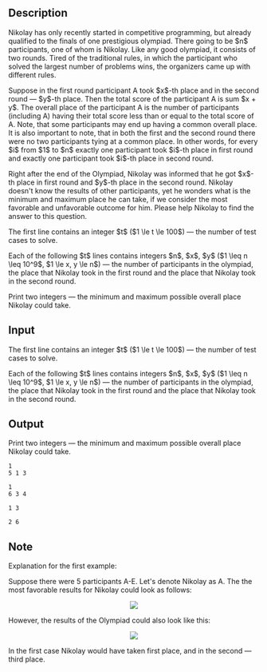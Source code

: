## Description

<div><p>Nikolay has only recently started in competitive programming, but already qualified to the finals of one prestigious olympiad. There going to be $n$ participants, one of whom is Nikolay. Like any good olympiad, it consists of two rounds. Tired of the traditional rules, in which the participant who solved the largest number of problems wins, the organizers came up with different rules.</p><p>Suppose in the first round participant A took $x$-th place and in the second round&nbsp;— $y$-th place. Then the total score of the participant A is sum $x + y$. The overall place of the participant A is the number of participants (including A) having their total score less than or equal to the total score of A. Note, that some participants may end up having a common overall place. It is also important to note, that in both the first and the second round there were no two participants tying at a common place. In other words, for every $i$ from $1$ to $n$ <span class="tex-font-style-bf">exactly one</span> participant took $i$-th place in first round and <span class="tex-font-style-bf">exactly one</span> participant took $i$-th place in second round.</p><p>Right after the end of the Olympiad, Nikolay was informed that he got $x$-th place in first round and $y$-th place in the second round. Nikolay doesn't know the results of other participants, yet he wonders what is the minimum and maximum place he can take, if we consider the most favorable and unfavorable outcome for him. Please help Nikolay to find the answer to this question.</p></div><div class="input-specification"><p>The first line contains an integer $t$ ($1 \le t \le 100$)&nbsp;— the number of test cases to solve.</p><p>Each of the following $t$ lines contains integers $n$, $x$, $y$ ($1 \leq n \leq 10^9$, $1 \le x, y \le n$)&nbsp;— the number of participants in the olympiad, the place that Nikolay took in the first round and the place that Nikolay took in the second round.</p></div><div class="output-specification"><p>Print two integers&nbsp;— the minimum and maximum possible overall place Nikolay could take.</p></div>

## Input

<p>The first line contains an integer $t$ ($1 \le t \le 100$)&nbsp;— the number of test cases to solve.</p><p>Each of the following $t$ lines contains integers $n$, $x$, $y$ ($1 \leq n \leq 10^9$, $1 \le x, y \le n$)&nbsp;— the number of participants in the olympiad, the place that Nikolay took in the first round and the place that Nikolay took in the second round.</p>

## Output

<p>Print two integers&nbsp;— the minimum and maximum possible overall place Nikolay could take.</p>





```input1
1
5 1 3

```




```input2
1
6 3 4

```




```output1
1 3

```




```output2
2 6

```



## Note

<p>Explanation for the first example:</p><p>Suppose there were 5 participants A-E. Let's denote Nikolay as A. The the most favorable results for Nikolay could look as follows:</p><center> <img class="tex-graphics" src="file://sj86VLJe.png" style="max-width: 100.0%;max-height: 100.0%;"> </center><p>However, the results of the Olympiad could also look like this:</p><center> <img class="tex-graphics" src="file://WpMsFs8E.png" style="max-width: 100.0%;max-height: 100.0%;"> </center><p>In the first case Nikolay would have taken first place, and in the second&nbsp;— third place.</p>
